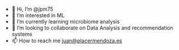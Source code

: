 - 👋 Hi, I’m @jpm75
- 👀 I’m interested in ML
- 🌱 I’m currently learning microbiome analysis
- 💞️ I’m looking to collaborate on Data Analysis and recommendation systems
- 📫 How to reach me juan@placermendoza.es

<!---
jpm75/jpm75 is a ✨ special ✨ repository because its `README.md` (this file) appears on your GitHub profile.
You can click the Preview link to take a look at your changes.
--->
